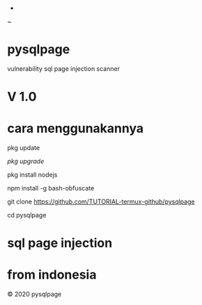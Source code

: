 *
~
# pysqlpage
vulnerability  sql page injection scanner 
# V 1.0
# cara menggunakannya
pkg update 

_pkg upgrade_

pkg install nodejs

npm install -g bash-obfuscate

git clone https://github.com/TUTORIAL-termux-github/pysqlpage

cd pysqlpage
# sql page injection
# from indonesia
© 2020 pysqlpage

